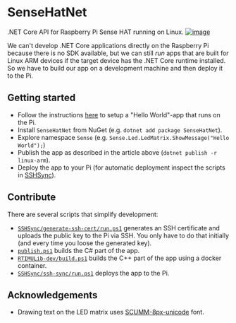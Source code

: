 # SenseHatNet
.NET Core API for Raspberry Pi Sense HAT running on Linux. [![image](https://img.shields.io/nuget/v/SenseHatNet.svg)](https://www.nuget.org/packages/SenseHatNet/)

We can't develop .NET Core applications directly on the Raspberry Pi because there is no SDK available, but we can still *run* apps that are built for Linux ARM devices if the target device has the .NET Core runtime installed. So we have to build our app on a development machine and then deploy it to the Pi.

## Getting started
* Follow the instructions [here](https://github.com/dotnet/core/blob/master/samples/RaspberryPiInstructions.md) to setup a "Hello World"-app that runs on the Pi.
* Install `SenseHatNet` from NuGet (e.g. `dotnet add package SenseHatNet`).
* Explore namespace `Sense` (e.g. `Sense.Led.LedMatrix.ShowMessage("Hello World");`)
* Publish the app as described in the article above (`dotnet publish -r linux-arm`).
* Deploy the app to your Pi (for automatic deployment inspect the scripts in [SSHSync](SSHSync)).

## Contribute
There are several scripts that simplify development:
* [`SSHSync/generate-ssh-cert/run.ps1`](SSHSync/generate-ssh-cert/run.ps1) generates an SSH certificate and uploads the public key to the Pi via SSH. You only have to do that initially (and every time you loose the generated key).
* [`publish.ps1`](publish.ps1) builds the C# part of the app.
* [`RTIMULib-dev/build.ps1`](RTIMULib-dev/build.ps1) builds the C++ part of the app using a docker container.
* [`SSHSync/ssh-sync/run.ps1`](SSHSync/ssh-sync/run.ps1) deploys the app to the Pi.

## Acknowledgements
* Drawing text on the LED matrix uses [SCUMM-8px-unicode](https://fontstruct.com/fontstructions/show/1009353/scumm_8px_unicode) font.
